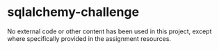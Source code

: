 # sqlalchemy-challenge
No external code or other content has been used in this project, except where specifically provided in the assignment resources.
